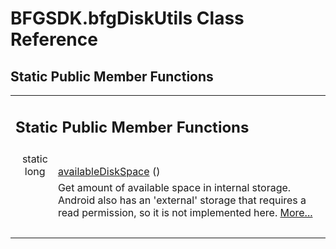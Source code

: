# BFGSDK.bfgDiskUtils Class Reference

## Static Public Member Functions

<table class="memberdecls">
  <tr class="heading">
    <td colspan="2">
      <h2 class="groupheader"><a id="pub-static-methods" name="pub-static-methods"></a>Static Public Member Functions</h2>
    </td>
  </tr>
  <tr class="memitem:af0e78846a4941a818db2b629aa7eb24e">
    <td class="memItemLeft" align="right" valign="top">static long&#160;</td>
    <td class="memItemRight" valign="bottom"><a class="el" href="class_b_f_g_s_d_k_1_1bfg_disk_utils.html#af0e78846a4941a818db2b629aa7eb24e">availableDiskSpace</a> ()</td>
  </tr>
  <tr class="memdesc:af0e78846a4941a818db2b629aa7eb24e">
    <td class="mdescLeft">&#160;</td>
    <td class="mdescRight">Get amount of available space in internal storage. Android also has an 'external' storage that requires a read permission, so it is not implemented here. <a href="class_b_f_g_s_d_k_1_1bfg_disk_utils.html#af0e78846a4941a818db2b629aa7eb24e">More...</a><br /></td>
  </tr>
  <tr class="separator:af0e78846a4941a818db2b629aa7eb24e">
    <td class="memSeparator" colspan="2">&#160;</td>
  </tr>
</table>
